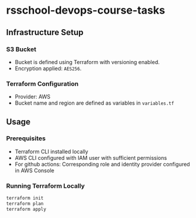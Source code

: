 # rsschool-devops-course-tasks

## Infrastructure Setup

### S3 Bucket

- Bucket is defined using Terraform with versioning enabled.
- Encryption applied: `AES256`.

### Terraform Configuration

- Provider: AWS
- Bucket name and region are defined as variables in `variables.tf`

## Usage

### Prerequisites

- Terraform CLI installed locally
- AWS CLI configured with IAM user with sufficient permissions
- For github actions: Corresponding role and identity provider configured in AWS Console

### Running Terraform Locally

```bash
terraform init
terraform plan
terraform apply
```
